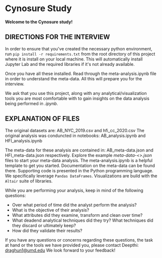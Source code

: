 # Cynosure Study

**Welcome to the Cynosure study!**

## DIRECTIONS FOR THE INTERVIEW
In order to ensure that you've created the necessary python environment, run `pip install -r requirements.txt` from the root directory of this project where it is install on your local machine. This will automatically install Jupyter Lab and the required libraries if it's not already available. 

Once you have all these installed. Read through the meta-analysis.ipynb file in order to understand the meta-data. 
All this will prepare you for the interview. 

We ask that you use this project, along with any analytical/visualization tools you are most comfortable with to gain insights on the data analysis being performed in *<ex>.ipynb*. 

## EXPLANATION OF FILES
The original datasets are: AB_NYC_2019.csv and hfi_cc_2020.csv
The original analysis was conduncted in notebooks: AB_analysis.ipynb and HFI_analysis.ipynb

The meta-data for these analysis are contained in: AB_meta-data.json and HFI_meta-data.json respectively.
Explore the example *meta-data-<>.json* files to start your meta-data analysis. 
The meta-analysis.ipynb is a helpful template to get you started. 
Documentation on the meta-data can be found there. Supporting code is presented in the Python programming language. We specifically leverage `Pandas DataFrames`. Visualizations are build with the `Altair` suite of libraries. 

While you are performing your analysis, keep in mind of the following questions: 
- Over what period of time did the analyst perform the analysis? 
- What is the objective of their analysis? 
- What attributes did they examine, transform and clean over time? 
- What deadend analytical techniques did they try? What techniques did they discard or ultimately keep? 
- How did they validate their results? 

If you have any questions or concerns regarding these questions, the task at hand or the tools we have provided you, please contact Deepthi: draghun1@umd.edu
We look forward to your feedback! 
